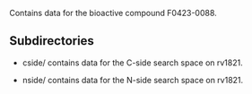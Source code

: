 Contains data for the bioactive compound F0423-0088.

## Subdirectories

- cside/ contains data for the C-side search space on rv1821.

- nside/ contains data for the N-side search space on rv1821.

